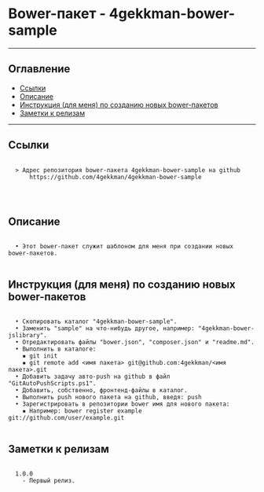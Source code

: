 # Bower-пакет - 4gekkman-bower-sample
---
## Оглавление

  - [Ссылки](#link1)
  - [Описание](#link2)
  - [Инструкция (для меня) по созданию новых bower-пакетов](#link3)
  - [Заметки к релизам](#link100)

---

## Ссылки <a id="link1"></a>
```

  > Адрес репозитория bower-пакета 4gekkman-bower-sample на github
      https://github.com/4gekkman/4gekkman-bower-sample

	
			
```

## Описание <a id="link2"></a>
```

  • Этот bower-пакет служит шаблоном для меня при создании новых bower-пакетов.
 
```
## Инструкция (для меня) по созданию новых bower-пакетов <a id="link3"></a>
```

  • Скопировать каталог "4gekkman-bower-sample".
  • Заменить "sample" на что-нибудь другое, например: "4gekkman-bower-jslibrary".
  • Отредактировать файлы "bower.json", "composer.json" и "readme.md".
  • Выполнить в каталоге:
    ▪ git init
    ▪ git remote add <имя пакета> git@github.com:4gekkman/<имя пакета>.git 
  • Добавить задачу авто-push на github в файл "GitAutoPushScripts.ps1".
  • Добавить, собственно, фронтенд-файлы в каталог.
  • Выполнить push нового пакета на github, введя: push
  • Зарегистрировать в репозитории bower имя для нового пакета:
    ▪ Например: bower register example git://github.com/user/example.git
 
```
## Заметки к релизам <a id="link100"></a>
```

  1.0.0
    - Первый релиз.

```










